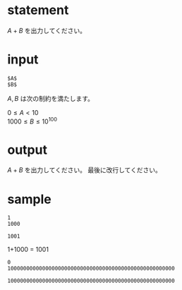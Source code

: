 # statement
$A + B$ を出力してください。

# input

```
$A$
$B$
```

$A,B$ は次の制約を満たします。

$0 \leq A < 10$  
$1000 \leq B \leq 10^{100}$


# output

$A + B$ を出力してください。 最後に改行してください。


# sample

```sample-input
1
1000
```

```sample-output
1001
```

1+1000 = 1001


```sample-input
0
10000000000000000000000000000000000000000000000000000
```

```sample-output
10000000000000000000000000000000000000000000000000000
```
